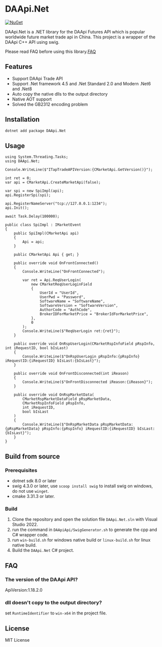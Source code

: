 # DAApi.Net

[![NuGet](https://img.shields.io/nuget/v/DAApi.Net.svg)](https://www.nuget.org/packages/DAApi.Net)

DAApi.Net is a .NET library for the DAApi Futures API which is popular worldwide future market trade api in China. 
This project is a wrapper of the DAApi C++ API using swig.

Please read FAQ before using this library.[FAQ](#faq)

## Features

- Support DAApi Trade API
- Support .Net framework 4.5 and .Net Standard 2.0 and Modern .Net6 and .Net8
- Auto copy the native dlls to the output directory
- Native AOT support
- Solved the GB2312 encoding problem


## Installation

```bash
dotnet add package DAApi.Net
```

## Usage

```csharpusing System;
using System.Threading.Tasks;
using DAApi.Net;

Console.WriteLine($"ITapTradeAPIVersion:{CMarketApi.GetVersion()}");

int ret = 0;
var api = CMarketApi.CreateMarketApi(false);

var spi = new SpiImpl(api);
api.RegisterSpi(spi);

api.RegisterNameServer("tcp://127.0.0.1:1234");
api.Init();

await Task.Delay(100000);

public class SpiImpl : IMarketEvent
{
    public SpiImpl(CMarketApi api)
    {
        Api = api;
    }

    public CMarketApi Api { get; }

    public override void OnFrontConnected()
    {
        Console.WriteLine("OnFrontConnected");

        var ret = Api.ReqUserLogin(
            new CMarketReqUserLoginField
            {
                UserId = "UserId",
                UserPwd = "Password",
                SoftwareName = "SoftwareName",
                SoftwareVersion = "SoftwareVersion",
                AuthorCode = "AuthCode",
                BrokerIDForMarketPrice = "BrokerIdForMarketPrice",
            },
            0
        );
        Console.WriteLine($"ReqUserLogin ret:{ret}");
    }

    public override void OnRspUserLogin(CMarketRspInfoField pRspInfo, int iRequestID, bool bIsLast)
    {
        Console.WriteLine($"OnRspUserLogin pRspInfo:{pRspInfo} iRequestID:{iRequestID} bIsLast:{bIsLast}");
    }

    public override void OnFrontDisconnected(int iReason)
    {
        Console.WriteLine($"OnFrontDisconnected iReason:{iReason}");
    }

    public override void OnRspMarketData(
        CMarketRspMarketDataField pRspMarketData,
        CMarketRspInfoField pRspInfo,
        int iRequestID,
        bool bIsLast
    )
    {
        Console.WriteLine($"OnRspMarketData pRspMarketData:{pRspMarketData} pRspInfo:{pRspInfo} iRequestID:{iRequestID} bIsLast:{bIsLast}");
    }
}
```

## Build from source

### Prerequisites

- dotnet sdk 8.0 or later
- swig 4.3.0 or later, use `scoop install swig` to install swig on windows, do not use `winget`.
- cmake 3.31.3 or later.

### Build

1. Clone the repository and open the solution file `DAApi.Net.sln` with Visual Studio 2022.
2. run the command in `DAApiApi/SwigGenerator.sh` to generate the cpp and C# wrapper code.
3. run `win-build.sh` for windows native build or `linux-build.sh` for linux native build.
4. Build the `DAApi.Net` C# project.

## FAQ

### The version of the DAApi API?

ApiVersion:1.18.2.0

### dll doesn't copy to the output directory?

set `RuntimeIdentifier` to `win-x64` in the project file.

## License

MIT License